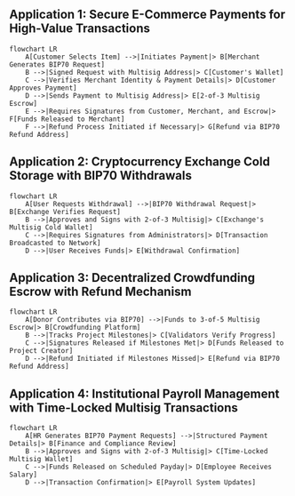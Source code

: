 ## Application 1: Secure E-Commerce Payments for High-Value Transactions

```mermaid
flowchart LR
    A[Customer Selects Item] -->|Initiates Payment|> B[Merchant Generates BIP70 Request]
    B -->|Signed Request with Multisig Address|> C[Customer's Wallet]
    C -->|Verifies Merchant Identity & Payment Details|> D[Customer Approves Payment]
    D -->|Sends Payment to Multisig Address|> E[2-of-3 Multisig Escrow]
    E -->|Requires Signatures from Customer, Merchant, and Escrow|> F[Funds Released to Merchant]
    F -->|Refund Process Initiated if Necessary|> G[Refund via BIP70 Refund Address]
```

## Application 2: Cryptocurrency Exchange Cold Storage with BIP70 Withdrawals

```mermaid
flowchart LR
    A[User Requests Withdrawal] -->|BIP70 Withdrawal Request|> B[Exchange Verifies Request]
    B -->|Approves and Signs with 2-of-3 Multisig|> C[Exchange's Multisig Cold Wallet]
    C -->|Requires Signatures from Administrators|> D[Transaction Broadcasted to Network]
    D -->|User Receives Funds|> E[Withdrawal Confirmation]
```

## Application 3: Decentralized Crowdfunding Escrow with Refund Mechanism

```mermaid
flowchart LR
    A[Donor Contributes via BIP70] -->|Funds to 3-of-5 Multisig Escrow|> B[Crowdfunding Platform]
    B -->|Tracks Project Milestones|> C[Validators Verify Progress]
    C -->|Signatures Released if Milestones Met|> D[Funds Released to Project Creator]
    D -->|Refund Initiated if Milestones Missed|> E[Refund via BIP70 Refund Address]
```

## Application 4: Institutional Payroll Management with Time-Locked Multisig Transactions

```mermaid
flowchart LR
    A[HR Generates BIP70 Payment Requests] -->|Structured Payment Details|> B[Finance and Compliance Review]
    B -->|Approves and Signs with 2-of-3 Multisig|> C[Time-Locked Multisig Wallet]
    C -->|Funds Released on Scheduled Payday|> D[Employee Receives Salary]
    D -->|Transaction Confirmation|> E[Payroll System Updates]
```
